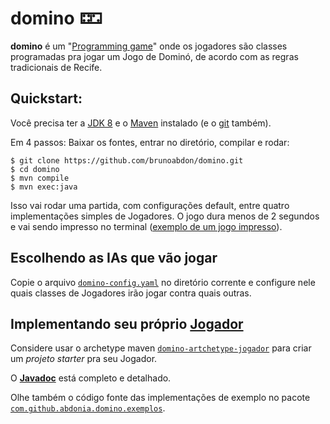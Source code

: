 # domino 🁏

**domino** é um "[Programming game](https://en.wikipedia.org/wiki/Programming_game)" 
onde os jogadores são classes programadas pra jogar um Jogo de Dominó, de acordo com as regras tradicionais de Recife.

## Quickstart:

Você precisa ter a [JDK 8](http://www.oracle.com/technetwork/java/javase/downloads/jdk8-downloads-2133151.html) e o [Maven](https://maven.apache.org/) instalado (e o [git](https://git-scm.com/) também).

Em 4 passos: Baixar os fontes, entrar no diretório, compilar e rodar:
``` 
$ git clone https://github.com/brunoabdon/domino.git
$ cd domino
$ mvn compile
$ mvn exec:java
``` 
Isso vai rodar uma partida, com configurações default, entre quatro implementações simples de Jogadores. O jogo dura menos de 2 segundos e vai sendo impresso no terminal ([exemplo de um jogo impresso](https://gist.github.com/brunoabdon/2821affbc692fe006947630d51de8dba)).

## Escolhendo as IAs que vão jogar
Copie o arquivo [`domino-config.yaml`](https://gist.githubusercontent.com/brunoabdon/3f1847fd6acecd4c624c84e058e88110/raw/3b0971588aeaab4d0b87f93a72a6391e147abfa8/domino-config.yaml) no diretório corrente e configure nele quais classes de Jogadores irão jogar contra quais outras.

## Implementando seu próprio [Jogador](http://brunoabdon.github.io/domino/apidocs/com/github/abdonia/domino/Jogador.html)
Considere usar o archetype maven [`domino-artchetype-jogador`](https://github.com/brunoabdon/domino-archetype-jogador) para criar um *projeto starter* pra seu Jogador.

O [**Javadoc**](http://brunoabdon.github.io/domino/apidocs/) está completo e detalhado.

Olhe também o código fonte das implementações de exemplo no pacote [`com.github.abdonia.domino.exemplos`](https://github.com/brunoabdon/domino/tree/master/src/main/java/com/github/abdonia/domino/exemplos).
